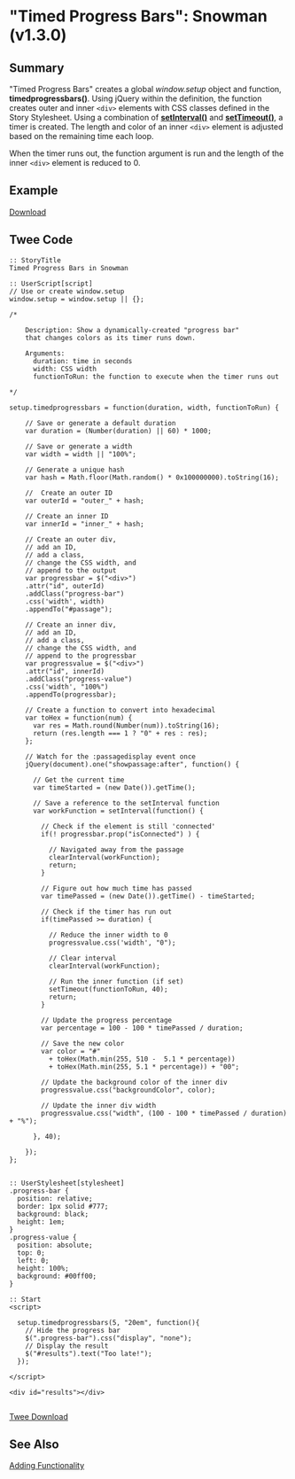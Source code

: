 # "Timed Progress Bars": Snowman (v1.3.0)

## Summary

"Timed Progress Bars" creates a global *window.setup* object and function, **timedprogressbars()**. Using jQuery within the definition, the function creates outer and inner `<div>` elements with CSS classes defined in the Story Stylesheet. Using a combination of **[setInterval()](https://developer.mozilla.org/en-US/docs/Web/API/WindowOrWorkerGlobalScope/setInterval)** and **[setTimeout()](https://developer.mozilla.org/en-US/docs/Web/API/WindowOrWorkerGlobalScope/setTimeout)**, a timer is created. The length and color of an inner `<div>` element is adjusted based on the remaining time each loop.

When the timer runs out, the function argument is run and the length of the inner `<div>` element is reduced to 0.

## Example

[Download](snowman_timed_progress_bars_example.html)

## Twee Code

```twee
:: StoryTitle
Timed Progress Bars in Snowman

:: UserScript[script]
// Use or create window.setup
window.setup = window.setup || {};

/*

    Description: Show a dynamically-created "progress bar"
    that changes colors as its timer runs down.

    Arguments:
      duration: time in seconds
      width: CSS width
      functionToRun: the function to execute when the timer runs out

*/

setup.timedprogressbars = function(duration, width, functionToRun) {
  
    // Save or generate a default duration
    var duration = (Number(duration) || 60) * 1000;

    // Save or generate a width
    var width = width || "100%";

    // Generate a unique hash
    var hash = Math.floor(Math.random() * 0x100000000).toString(16);

    //  Create an outer ID
    var outerId = "outer_" + hash;

    // Create an inner ID
    var innerId = "inner_" + hash;

    // Create an outer div,
    // add an ID,
    // add a class,
    // change the CSS width, and
    // append to the output
    var progressbar = $("<div>")
    .attr("id", outerId)
    .addClass("progress-bar")
    .css('width', width)
    .appendTo("#passage");

    // Create an inner div,
    // add an ID,
    // add a class,
    // change the CSS width, and
    // append to the progressbar
    var progressvalue = $("<div>")
    .attr("id", innerId)
    .addClass("progress-value")
    .css('width', "100%")
    .appendTo(progressbar);

    // Create a function to convert into hexadecimal
    var toHex = function(num) {
      var res = Math.round(Number(num)).toString(16);
      return (res.length === 1 ? "0" + res : res);
    };

    // Watch for the :passagedisplay event once
    jQuery(document).one("showpassage:after", function() {

      // Get the current time
      var timeStarted = (new Date()).getTime();

      // Save a reference to the setInterval function
      var workFunction = setInterval(function() {

        // Check if the element is still 'connected'
        if(! progressbar.prop("isConnected") ) {

          // Navigated away from the passage
          clearInterval(workFunction);
          return;
        }

        // Figure out how much time has passed
        var timePassed = (new Date()).getTime() - timeStarted;

        // Check if the timer has run out
        if(timePassed >= duration) {

          // Reduce the inner width to 0
          progressvalue.css('width', "0");

          // Clear interval
          clearInterval(workFunction);

          // Run the inner function (if set)
          setTimeout(functionToRun, 40);
          return;
        }

        // Update the progress percentage
        var percentage = 100 - 100 * timePassed / duration;

        // Save the new color
        var color = "#"
          + toHex(Math.min(255, 510 -  5.1 * percentage))
          + toHex(Math.min(255, 5.1 * percentage)) + "00";

        // Update the background color of the inner div
        progressvalue.css("backgroundColor", color);

        // Update the inner div width
        progressvalue.css("width", (100 - 100 * timePassed / duration) + "%");

      }, 40);

    });
};


:: UserStylesheet[stylesheet]
.progress-bar {
  position: relative;
  border: 1px solid #777;
  background: black;
  height: 1em;
}
.progress-value {
  position: absolute;
  top: 0;
  left: 0;
  height: 100%;
  background: #00ff00;
}

:: Start
<script>

  setup.timedprogressbars(5, "20em", function(){
    // Hide the progress bar
    $(".progress-bar").css("display", "none");
    // Display the result
    $("#results").text("Too late!");
  });

</script>

<div id="results"></div>


```

[Twee Download](snowman_timed_progress_bars_twee.txt)

## See Also

[Adding Functionality](../../addingfunctionality/snowman/snowman_adding_functionality.md)
